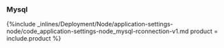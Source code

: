 <!--  usedin: [ _node/deployment/application-settings-node-v1.md] -->


### Mysql



{%include _inlines/Deployment/Node/application-settings-node/code_application-settings-node_mysql-rconnection-v1.md  product = include.product %}





